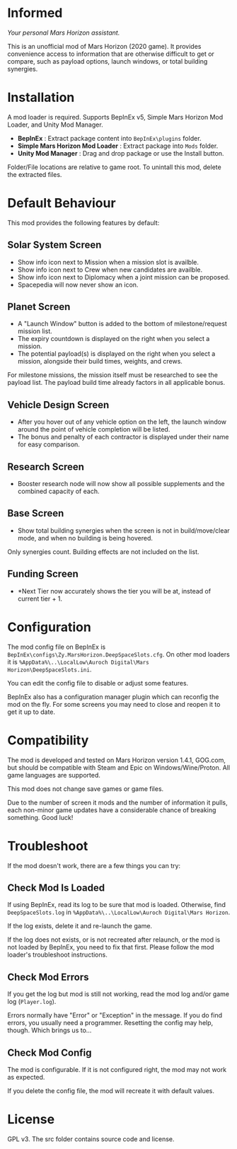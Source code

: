 # Informed #

*Your personal Mars Horizon assistant.*

This is an unofficial mod of Mars Horizon (2020 game).
It provides convenience access to information that are otherwise difficult to get or compare,
such as payload options, launch windows, or total building synergies.


# Installation #

A mod loader is required.
Supports BepInEx v5, Simple Mars Horizon Mod Loader, and Unity Mod Manager.

* **BepInEx** : Extract package content into `BepInEx\plugins` folder.
* **Simple Mars Horizon Mod Loader** : Extract package into `Mods` folder.
* **Unity Mod Manager** : Drag and drop package or use the Install button.

Folder/File locations are relative to game root.
To unintall this mod, delete the extracted files.


# Default Behaviour #

This mod provides the following features by default:

## Solar System Screen ##

* Show info icon next to Mission when a mission slot is availble.
* Show info icon next to Crew when new candidates are availble.
* Show info icon next to Diplomacy when a joint mission can be proposed.
* Spacepedia will now never show an icon.

## Planet Screen ##

* A "Launch Window" button is added to the bottom of milestone/request mission list.
* The expiry countdown is displayed on the right when you select a mission.
* The potential payload(s) is displayed on the right when you select a mission, alongside their build times, weights, and crews.

For milestone missions, the mission itself must be researched to see the payload list.
The payload build time already factors in all applicable bonus.

## Vehicle Design Screen ##

* After you hover out of any vehicle option on the left, the launch window around the point of vehicle completion will be listed.
* The bonus and penalty of each contractor is displayed under their name for easy comparison.

## Research Screen ##

* Booster research node will now show all possible supplements and the combined capacity of each.

## Base Screen ##

* Show total building synergies when the screen is not in build/move/clear mode, and when no building is being hovered.

Only synergies count.  Building effects are not included on the list.

## Funding Screen ##

* *Next Tier now accurately shows the tier you will be at, instead of current tier + 1.


# Configuration #

The mod config file on BepInEx is `BepInEx\configs\Zy.MarsHorizon.DeepSpaceSlots.cfg`.
On other mod loaders it is `%AppData%\..\LocalLow\Auroch Digital\Mars Horizon\DeepSpaceSlots.ini`.

You can edit the config file to disable or adjust some features.

BepInEx also has a configuration manager plugin which can reconfig the mod on the fly.
For some screens you may need to close and reopen it to get it up to date.


# Compatibility #

The mod is developed and tested on Mars Horizon version 1.4.1, GOG.com,
but should be compatible with Steam and Epic on Windows/Wine/Proton.
All game languages are supported.

This mod does not change save games or game files.

Due to the number of screen it mods and the number of information it pulls,
each non-minor game updates have a considerable chance of breaking something.
Good luck!


# Troubleshoot #

If the mod doesn't work, there are a few things you can try:

## Check Mod Is Loaded

If using BepInEx, read its log to be sure that mod is loaded.
Otherwise, find `DeepSpaceSlots.log` in `%AppData%\..\LocalLow\Auroch Digital\Mars Horizon`.

If the log exists, delete it and re-launch the game.

If the log does not exists, or is not recreated after relaunch, or the mod is not loaded by BepInEx,
you need to fix that first.  Please follow the mod loader's troubleshoot instructions.

## Check Mod Errors

If you get the log but mod is still not working, read the mod log and/or game log (`Player.log`).

Errors normally have "Error" or "Exception" in the message.
If you do find errors, you usually need a programmer.
Resetting the config may help, though.  Which brings us to...

## Check Mod Config

The mod is configurable.  If it is not configured right, the mod may not work as expected.

If you delete the config file, the mod will recreate it with default values.


# License #

GPL v3.  The src folder contains source code and license.
